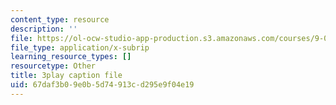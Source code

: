 ```yaml
---
content_type: resource
description: ''
file: https://ol-ocw-studio-app-production.s3.amazonaws.com/courses/9-00sc-introduction-to-psychology-fall-2011/67daf3b09e0b5d74913cd295e9f04e19_lanmHS0JwYI.vtt
file_type: application/x-subrip
learning_resource_types: []
resourcetype: Other
title: 3play caption file
uid: 67daf3b0-9e0b-5d74-913c-d295e9f04e19
---
```

